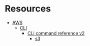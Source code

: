 # Resources

- [AWS](https://aws.amazon.com/)
  - [CLI](https://aws.amazon.com/cli/)
    - [CLI command reference v2](https://awscli.amazonaws.com/v2/documentation/api/latest/index.html)
      - [s3](https://awscli.amazonaws.com/v2/documentation/api/latest/reference/s3/index.html)